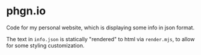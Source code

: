 # phgn.io

Code for my personal website, which is displaying some info in json format.

The text in `info.json` is statically "rendered" to html via `render.mjs`, to allow for some styling customization.
